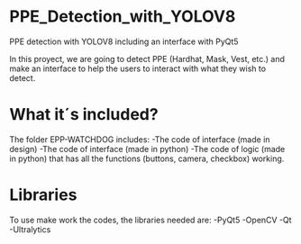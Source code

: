 # PPE_Detection_with_YOLOV8
 PPE detection with YOLOV8 including an interface with PyQt5

 In this proyect, we are going to detect PPE (Hardhat, Mask, Vest, etc.) and make an interface to help the users to interact with what they wish to detect.

# What it´s included?
 The folder EPP-WATCHDOG includes:
 -The code of interface (made in design)
 -The code of interface (made in python)
 -The code of logic (made in python) that has all the functions (buttons, camera, checkbox) working.

 # Libraries
  To use make work the codes, the libraries needed are:
  -PyQt5
  -OpenCV
  -Qt
  -Ultralytics
